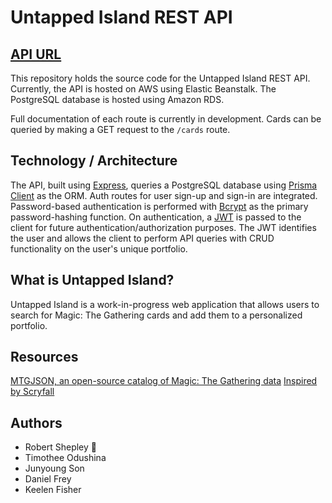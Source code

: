 # Untapped Island REST API

<!-- Enter a description for the repository -->

## [API URL](http://untappedisland-env.eba-rjiv3cm2.us-west-2.elasticbeanstalk.com/)

This repository holds the source code for the Untapped Island REST API. Currently, the API is hosted on AWS using Elastic Beanstalk. The PostgreSQL database is hosted using Amazon RDS.

Full documentation of each route is currently in development. Cards can be queried by making a GET request to the `/cards` route.

## Technology / Architecture

The API, built using [Express](https://expressjs.com/), queries a PostgreSQL database using [Prisma Client](https://www.prisma.io/) as the ORM. Auth routes for user sign-up and sign-in are integrated. Password-based authentication is performed with [Bcrypt](https://en.wikipedia.org/wiki/Bcrypt) as the primary password-hashing function. On authentication, a [JWT](https://jwt.io/) is passed to the client for future authentication/authorization purposes. The JWT identifies the user and allows the client to perform API queries with CRUD functionality on the user's unique portfolio.

## What is Untapped Island?

Untapped Island is a work-in-progress web application that allows users to search for Magic: The Gathering cards and add them to a personalized portfolio. 

## Resources

[MTGJSON, an open-source catalog of Magic: The Gathering data](https://mtgjson.com/)
[Inspired by Scryfall](https://scryfall.com/)


## Authors

- Robert Shepley :wave:
- Timothee Odushina
- Junyoung Son
- Daniel Frey
- Keelen Fisher
